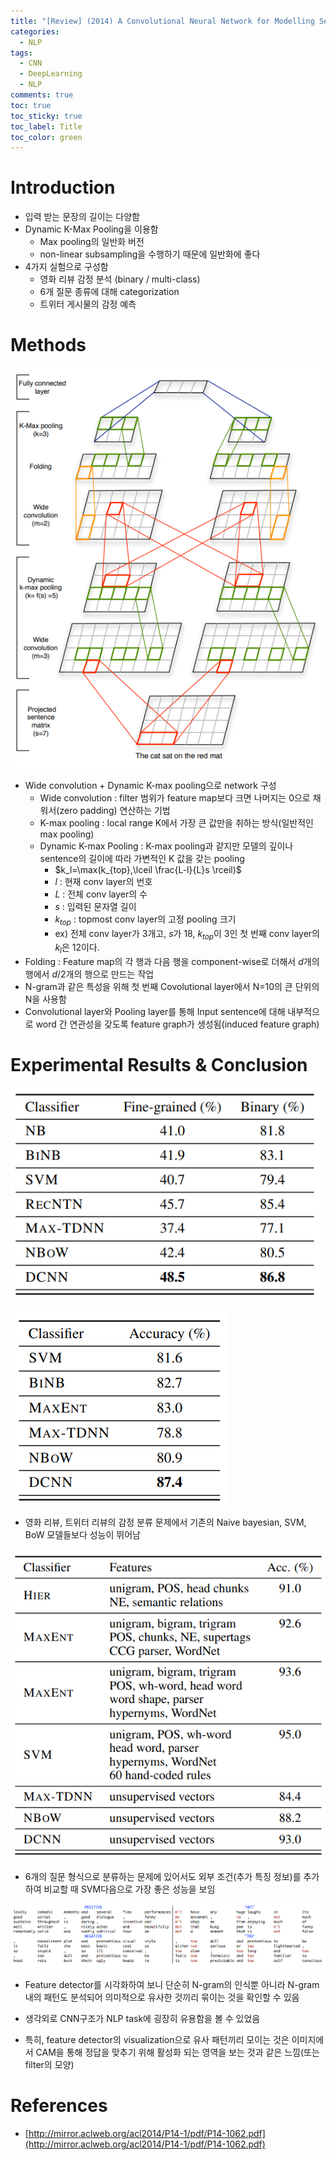```yaml
---
title: "[Review] (2014) A Convolutional Neural Network for Modelling Sentences"
categories:
  - NLP
tags:
  - CNN
  - DeepLearning
  - NLP
comments: true
toc: true
toc_sticky: true
toc_label: Title
toc_color: green
---
```


# Introduction

- 입력 받는 문장의 길이는 다양함
- Dynamic K-Max Pooling을 이용함
    - Max pooling의 일반화 버전
    - non-linear subsampling을 수행하기 때문에 일반화에 좋다
- 4가지 실험으로 구성함
    - 영화 리뷰 감정 분석 (binary / multi-class)
    - 6개 질문 종류에 대해 categorization
    - 트위터 게시물의 감정 예측

# Methods

![image](/assets/imgs/2014-cnn-nlp/00.png)

- Wide convolution + Dynamic K-max pooling으로 network 구성
    - Wide convolution : filter 범위가 feature map보다 크면 나머지는 0으로 채워서(zero padding) 연산하는 기법
    - K-max pooling : local range K에서 가장 큰 값만을 취하는 방식(일반적인 max pooling)
    - Dynamic K-max Pooling : K-max pooling과 같지만 모델의 깊이나 sentence의 길이에 따라 가변적인 K 값을 갖는 pooling
        - $k_l=\max(k_{top},\lceil \frac{L-l}{L}s \rceil)$
        - $l$ : 현재 conv layer의 번호
        - $L$ : 전체 conv layer의 수
        - $s$ : 입력된 문자열 길이
        - $k_{top}$ : topmost conv layer의 고정 pooling 크기
        - ex) 전체 conv layer가 3개고, $s$가 18, $k_{top}$이 3인 첫 번째 conv layer의 $k_l$은 12이다.
- Folding : Feature map의 각 행과 다음 행을 component-wise로 더해서 $d$개의 행에서 $d/2$개의 행으로 만드는 작업
- N-gram과 같은 특성을 위해 첫 번째 Covolutional layer에서 N=10의 큰 단위의 N을 사용함
- Convolutional layer와 Pooling layer를 통해 Input sentence에 대해 내부적으로 word 간 연관성을 갖도록 feature graph가 생성됨(induced feature graph)

# Experimental Results & Conclusion

![image](/assets/imgs/2014-cnn-nlp/01.png)

![image](/assets/imgs/2014-cnn-nlp/02.png)

- 영화 리뷰, 트위터 리뷰의 감정 분류 문제에서 기존의 Naive bayesian, SVM, BoW 모델들보다 성능이 뛰어남

![image](/assets/imgs/2014-cnn-nlp/03.png)

- 6개의 질문 형식으로 분류하는 문제에 있어서도 외부 조건(추가 특징 정보)를 추가하여 비교할 때 SVM다음으로 가장 좋은 성능을 보임

![image](/assets/imgs/2014-cnn-nlp/04.png)

- Feature detector를 시각화하여 보니 단순히 N-gram의 인식뿐 아니라 N-gram 내의 패턴도 분석되어 의미적으로 유사한 것끼리 묶이는 것을 확인할 수 있음

- 생각외로 CNN구조가 NLP task에 굉장히 유용함을 볼 수 있었음
- 특히, feature detector의 visualization으로 유사 패턴끼리 모이는 것은 이미지에서 CAM을 통해 정답을 맞추기 위해 활성화 되는 영역을 보는 것과 같은 느낌(또는 filter의 모양)



# References

- [http://mirror.aclweb.org/acl2014/P14-1/pdf/P14-1062.pdf](http://mirror.aclweb.org/acl2014/P14-1/pdf/P14-1062.pdf)